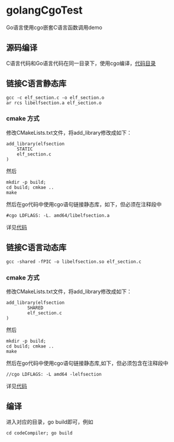 # golangCgoTest
Go语言使用cgo嵌套C语言函数调用demo

## 源码编译
C语言代码和Go语言代码在同一目录下，使用cgo编译，[代码目录](codeCompiler)

## 链接C语言静态库
```
gcc -c elf_section.c -o elf_section.o
ar rcs libelfsection.a elf_section.o
```

### cmake 方式
修改CMakeLists.txt文件，将add_library修改成如下：
```
add_library(elfsection	
	STATIC
	elf_section.c
)

```
然后
```
mkdir -p build;
cd build; cmkae ..
make
```

然后在go代码中使用cgo语句链接静态库，如下，但必须在注释段中
```
#cgo LDFLAGS: -L. amd64/libelfsection.a
```
详见[代码](linkStaticLib/elf.go)


## 链接C语言动态库
```
gcc -shared -fPIC -o libelfsection.so elf_section.c 
```

### cmake 方式
修改CMakeLists.txt文件，将add_library修改成如下：
```
add_library(elfsection
        SHARED
        elf_section.c
)

```
然后
```
mkdir -p build;
cd build; cmkae ..
make
```

然后在go代码中使用cgo语句链接静态库,如下，但必须包含在注释段中
```
//cgo LDFLAGS: -L amd64 -lelfsection
```
详见[代码](linkDynamicLib/elf.go)

## 编译
进入对应的目录，go build即可，例如
```
cd codeCompiler; go build
```

